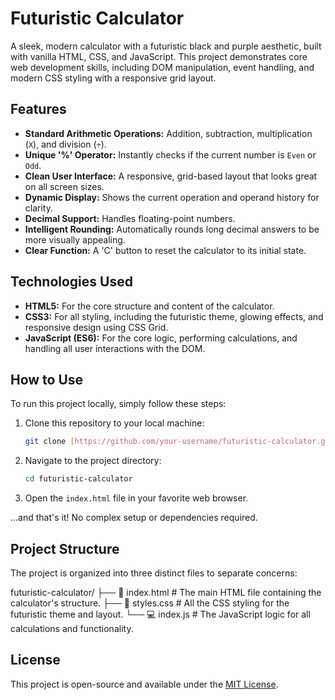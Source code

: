 # Futuristic Calculator

A sleek, modern calculator with a futuristic black and purple aesthetic, built with vanilla HTML, CSS, and JavaScript. This project demonstrates core web development skills, including DOM manipulation, event handling, and modern CSS styling with a responsive grid layout.

## Features

-   **Standard Arithmetic Operations:** Addition, subtraction, multiplication (`X`), and division (`÷`).
-   **Unique '%' Operator:** Instantly checks if the current number is `Even` or `Odd`.
-   **Clean User Interface:** A responsive, grid-based layout that looks great on all screen sizes.
-   **Dynamic Display:** Shows the current operation and operand history for clarity.
-   **Decimal Support:** Handles floating-point numbers.
-   **Intelligent Rounding:** Automatically rounds long decimal answers to be more visually appealing.
-   **Clear Function:** A 'C' button to reset the calculator to its initial state.

## Technologies Used

* **HTML5:** For the core structure and content of the calculator.
* **CSS3:** For all styling, including the futuristic theme, glowing effects, and responsive design using CSS Grid.
* **JavaScript (ES6):** For the core logic, performing calculations, and handling all user interactions with the DOM.

## How to Use

To run this project locally, simply follow these steps:

1.  Clone this repository to your local machine:
    ```sh
    git clone [https://github.com/your-username/futuristic-calculator.git](https://github.com/your-username/futuristic-calculator.git)
    ```
2.  Navigate to the project directory:
    ```sh
    cd futuristic-calculator
    ```
3.  Open the `index.html` file in your favorite web browser.

...and that's it! No complex setup or dependencies required.

## Project Structure

The project is organized into three distinct files to separate concerns:

futuristic-calculator/
├── 📄 index.html      # The main HTML file containing the calculator's structure.
├── 🎨 styles.css      # All the CSS styling for the futuristic theme and layout.
└── 💻 index.js        # The JavaScript logic for all calculations and functionality.


## License

This project is open-source and available under the [MIT License](LICENSE).

